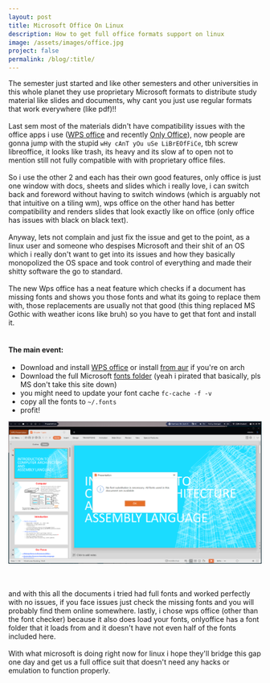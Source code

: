 ```yaml
---
layout: post
title: Microsoft Office On Linux
description: How to get full office formats support on linux
image: /assets/images/office.jpg
project: false
permalink: /blog/:title/
---
```

The semester just started and like other semesters and other universities in
this whole planet they use proprietary Microsoft formats to distribute study
material like slides and documents, why cant you just use regular formats that
work everywhere (like pdf)!! <br><br> Last sem most of the materials didn't have
compatibility issues with the office apps i use ([WPS office](https://www.wps.com/index.html) and recently [Only
Office](https://www.onlyoffice.com/)), now people are gonna jump with the stupid
`wHy cAnT yOu uSe LiBrEOfFiCe`, tbh screw libreoffice, it looks like trash,
its heavy and its slow af to open not to mention still not fully compatible with
with proprietary office files. <br><br> So i use the other 2 and each has their
own good features, only office is just one window with docs, sheets and slides
which i really love, i can switch back and foreword without having to switch
windows (which is arguably not that intuitive on a tiling wm), wps office on the
other hand has better compatibility and renders slides that look exactly like on
office (only office has issues with black on black text).<br><br> Anyway, lets
not complain and just fix the issue and get to the point, as a linux user and
someone who despises Microsoft and their shit of an OS which i really don't want
to get into its issues and how they basically monopolized the OS space and took
control of everything and made their shitty software the go to standard.
<br><br> The new Wps office has a neat feature which checks if a document has
missing fonts and shows you those fonts and what its going to replace them with,
those replacements are usually not that good (this thing replaced MS Gothic with
weather icons like bruh) so you have to get that font and install it.<br> <br>

#### The main event:
- Download and install [WPS office](https://www.wps.com/index.html) or install [from aur](https://aur.archlinux.org/packages/wps-office/) if you're on arch
- Download the full Microsoft [fonts folder](https://drive.google.com/open?id=1UlIQRj837nHI7FgqEjzFy7wctaiR9Z3F) (yeah i pirated that basically, pls MS don't take this site down)
- you might need to update your font cache `fc-cache -f -v`
- copy all the fonts to `~/.fonts`
- profit!

<img src="/assets/images/wps.png">
<br><br><br>

and with this all the documents i tried had full fonts and worked perfectly with
no issues, if you face issues just check the missing fonts and you will probably
find them online somewhere. lastly, i chose wps office (other than the font
checker) because it also does load your fonts, onlyoffice has a font folder that
it loads from and it doesn't have not even half of the fonts included
here.<br><br> With what microsoft is doing right now for linux i hope they'll
bridge this gap one day and get us a full office suit that doesn't need any
hacks  or emulation to function properly.
